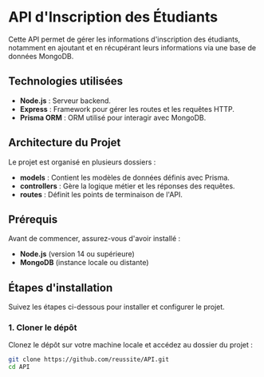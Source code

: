 # API d'Inscription des Étudiants

Cette API permet de gérer les informations d'inscription des étudiants, notamment en ajoutant et en récupérant leurs informations via une base de données MongoDB.

## Technologies utilisées

- **Node.js** : Serveur backend.
- **Express** : Framework pour gérer les routes et les requêtes HTTP.
- **Prisma ORM** : ORM utilisé pour interagir avec MongoDB.

## Architecture du Projet

Le projet est organisé en plusieurs dossiers :

- **models** : Contient les modèles de données définis avec Prisma.
- **controllers** : Gère la logique métier et les réponses des requêtes.
- **routes** : Définit les points de terminaison de l'API.

## Prérequis

Avant de commencer, assurez-vous d'avoir installé :

- **Node.js** (version 14 ou supérieure)
- **MongoDB** (instance locale ou distante)

## Étapes d'installation

Suivez les étapes ci-dessous pour installer et configurer le projet.

### 1. Cloner le dépôt

Clonez le dépôt sur votre machine locale et accédez au dossier du projet :

```bash
git clone https://github.com/reussite/API.git
cd API
